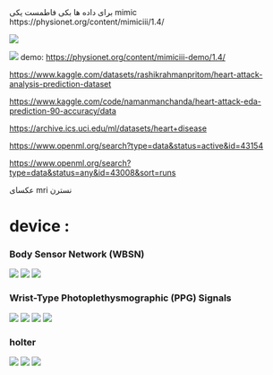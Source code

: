 <div dir=”rtl”>
برای داده ها بکی فاطمست 
یکی mimic
</div>
https://physionet.org/content/mimiciii/1.4/

![](https://github.com/mohammadhoseinazaddel/Ml_Bio/blob/main/statics/img/physionet.bmp)

![](https://github.com/mohammadhoseinazaddel/Ml_Bio/blob/main/statics/img/costcourse.jpg)
demo:
https://physionet.org/content/mimiciii-demo/1.4/

https://www.kaggle.com/datasets/rashikrahmanpritom/heart-attack-analysis-prediction-dataset

https://www.kaggle.com/code/namanmanchanda/heart-attack-eda-prediction-90-accuracy/data

https://archive.ics.uci.edu/ml/datasets/heart+disease

https://www.openml.org/search?type=data&status=active&id=43154

https://www.openml.org/search?type=data&status=any&id=43008&sort=runs

<div dir=”rtl”>
عکسای mri نسترن
</div>

# device :

### Body Sensor Network (WBSN)
 ![](https://github.com/mohammadhoseinazaddel/Ml_Bio/blob/main/first%20phase/Devices/Body%20Sensor%20Network%20(WBSN).webp)
 ![](https://github.com/mohammadhoseinazaddel/Ml_Bio/blob/main/first%20phase/Devices/Body%20Sensor%20Network%20(WBSN)1.png)
 ![](https://github.com/mohammadhoseinazaddel/Ml_Bio/blob/main/first%20phase/Devices/Body%20Sensor%20Network%20(WBSN)2.png)
 
### Wrist-Type Photoplethysmographic (PPG) Signals
![](https://github.com/mohammadhoseinazaddel/Ml_Bio/blob/main/first%20phase/Devices/Wrist-Type%20Photoplethysmographic%20(PPG)1.webp)
![](https://github.com/mohammadhoseinazaddel/Ml_Bio/blob/main/first%20phase/Devices/Wrist-Type%20Photoplethysmographic%20(PPG)2.png)
![](https://github.com/mohammadhoseinazaddel/Ml_Bio/blob/main/first%20phase/Devices/Wrist-Type%20Photoplethysmographic%20(PPG)3.png)
![](https://github.com/mohammadhoseinazaddel/Ml_Bio/blob/main/first%20phase/Devices/Wrist-Type%20Photoplethysmographic%20(PPG)4.png)

### holter
![](https://github.com/mohammadhoseinazaddel/Ml_Bio/blob/main/first%20phase/Devices/holter1.webp)
![](https://github.com/mohammadhoseinazaddel/Ml_Bio/blob/main/first%20phase/Devices/holter2.jpg)
![](https://github.com/mohammadhoseinazaddel/Ml_Bio/blob/main/first%20phase/Devices/holter3.webp)

